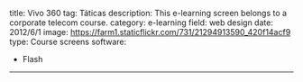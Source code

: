 title: Vivo 360
tag: Táticas
description: This e-learning screen belongs to a corporate telecom course.
category: e-learning
field: web design
date: 2012/6/1
image: https://farm1.staticflickr.com/731/21294913590_420f14acf9
type: Course screens
software:
- Flash
---
